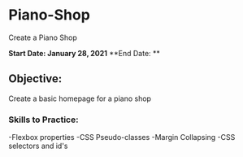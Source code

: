 # Piano-Shop
Create a Piano Shop

**Start Date: January 28, 2021**
**End Date:     **

## Objective:
  Create a basic homepage for a piano shop
  
### Skills to Practice:
-Flexbox properties
-CSS Pseudo-classes
-Margin Collapsing 
-CSS selectors and id's

